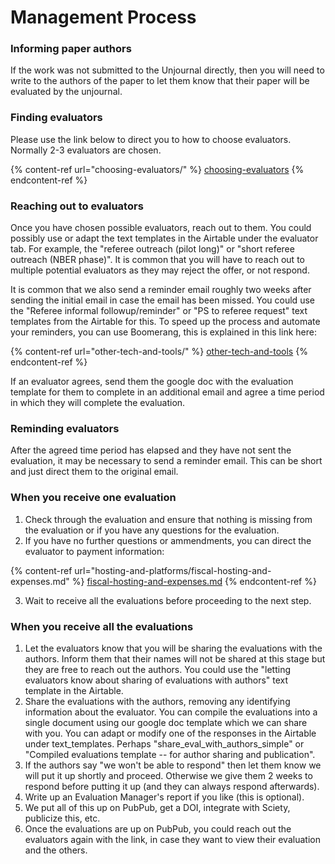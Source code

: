 # Management Process

### Informing paper authors

If the work was not submitted to the Unjournal directly, then you will need to write to the authors of the paper to let them know that their paper will be evaluated by the unjournal.

### Finding evaluators

Please use the link below to direct you to how to choose evaluators. Normally 2-3 evaluators are chosen.

{% content-ref url="choosing-evaluators/" %}
[choosing-evaluators](choosing-evaluators/)
{% endcontent-ref %}

### Reaching out to evaluators

Once you have chosen possible evaluators, reach out to them. You could possibly use or adapt the text templates in the Airtable under the evaluator tab. For example, the "referee outreach (pilot long)" or "short referee outreach (NBER phase)". It is common that you will have to reach out to multiple potential evaluators as they may reject the offer, or not respond.

It is common that we also send a reminder email roughly two weeks after sending the initial email in case the email has been missed. You could use the "Referee informal followup/reminder" or "PS to referee request" text templates from the Airtable for this. To speed up the process and automate your reminders, you can use Boomerang, this is explained in this link here:

{% content-ref url="other-tech-and-tools/" %}
[other-tech-and-tools](other-tech-and-tools/)
{% endcontent-ref %}

If an evaluator agrees, send them the google doc with the evaluation template for them to complete in an additional email and agree a time period in which they will complete the evaluation.

### Reminding evaluators

After the agreed time period has elapsed and they have not sent the evaluation, it may be necessary to send a reminder email. This can be short and just direct them to the original email.

### When you receive one evaluation

1. Check through the evaluation and ensure that nothing is missing from the evaluation or if you have any questions for the evaluation.
2. If you have no further questions or ammendments, you can direct the evaluator to payment information:

{% content-ref url="hosting-and-platforms/fiscal-hosting-and-expenses.md" %}
[fiscal-hosting-and-expenses.md](hosting-and-platforms/fiscal-hosting-and-expenses.md)
{% endcontent-ref %}

3. Wait to receive all the evaluations before proceeding to the next step.

### When you receive all the evaluations

1. Let the evaluators know that you will be sharing the evaluations with the authors. Inform them that their names will not be shared at this stage but they are free to reach out the authors. You could use the "letting evaluators know about sharing of evaluations with authors" text template in the Airtable.
2. Share the evaluations with the authors, removing any identifying information about the evaluator. You can compile the evaluations into a single document using our google doc template which we can share with you. You can adapt or modify one of the responses in the Airtable under text\_templates. Perhaps "share\_eval\_with\_authors\_simple" or "Compiled evaluations template -- for author sharing and publication".
3. If the authors say "we won't be able to respond" then let them know we will put it up shortly and proceed. Otherwise we give them 2 weeks to respond before putting it up (and they can always respond afterwards).
4. Write up an Evaluation Manager's report if you like (this is optional).
5. We put all of this up on PubPub, get a DOI, integrate with Sciety, publicize this, etc.
6. Once the evaluations are up on PubPub, you could reach out the evaluators again with the link, in case they want to view their evaluation and the others.
